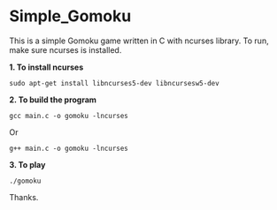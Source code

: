 # Simple_Gomoku

This is a simple Gomoku game written in C with ncurses library.
To run, make sure ncurses is installed.

**1. To install ncurses**
```
sudo apt-get install libncurses5-dev libncursesw5-dev
```
**2. To build the program**
```
gcc main.c -o gomoku -lncurses
```
Or
```
g++ main.c -o gomoku -lncurses
```
**3. To play**
```
./gomoku
```
Thanks.
